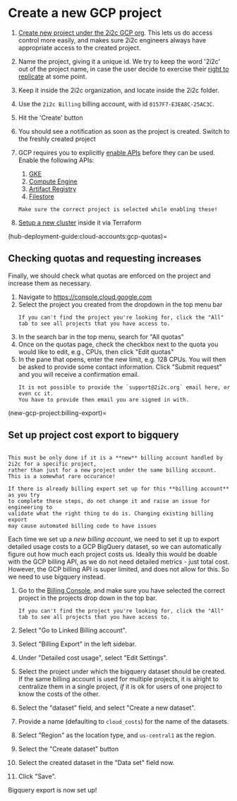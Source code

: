 # Create a new GCP project

1. [Create new project under the 2i2c GCP org](https://console.cloud.google.com/projectcreate?previousPage=%2Fhome%2Fdashboard%3Fproject%3Dtwo-eye-two-see%26organizationId%3D0&organizationId=184174754493).
   This lets us do access control more easily, and makes sure 2i2c engineers always
   have appropriate access to the created project.
2. Name the project, giving it a unique id. We try to keep the word '2i2c' out
   of the project name, in case the user decide to exercise their [right to
   replicate](https://2i2c.org/right-to-replicate/) at some point.
3. Keep it inside the 2i2c organization, and locate inside the 2i2c folder.
4. Use the `2i2c Billing` billing account, with id `0157F7-E3EA8C-25AC3C`.
5. Hit the 'Create' button
6. You should see a notification as soon as the project is created. Switch to the freshly
   created project
7. GCP requires you to explicitly [enable APIs](https://cloud.google.com/apis/docs/getting-started#enabling_apis)
   before they can be used. Enable the following APIs:
   1. [GKE](https://console.cloud.google.com/apis/library/container.googleapis.com)
   2. [Compute Engine](https://console.cloud.google.com/apis/api/compute.googleapis.com/overview)
   3. [Artifact Registry](https://console.cloud.google.com/apis/library/artifactregistry.googleapis.com)
   4. [Filestore](https://console.cloud.google.com/apis/api/file.googleapis.com/overview)

   ```{note}
   Make sure the correct project is selected while enabling these!
   ```
7. [Setup a new cluster](new-cluster:new-cluster) inside it via Terraform

(hub-deployment-guide:cloud-accounts:gcp-quotas)=
## Checking quotas and requesting increases

Finally, we should check what quotas are enforced on the project and increase them as necessary.

1. Navigate to <https://console.cloud.google.com>
2. Select the project you created from the dropdown in the top menu bar
   ```{tip}
   If you can't find the project you're looking for, click the "All" tab to see all projects that you have access to.
   ```
3. In the search bar in the top menu, search for "All quotas"
4. Once on the quotas page, check the checkbox next to the quota you would like to edit, e.g., CPUs, then click "Edit quotas"
5. In the pane that opens, enter the new limit, e.g. 128 CPUs.
   You will then be asked to provide some contact information.
   Click "Submit request" and you will receive a confirmation email.
   ```{warning}
   It is not possible to provide the `support@2i2c.org` email here, or even cc it.
   You have to provide then email you are signed in with.
   ```

(new-gcp-project:billing-export)=
## Set up project cost export to bigquery

```{warning}

This must be only done if it is a **new** billing account handled by 2i2c for a specific project,
rather than just for a new project under the same billing account. This is a somewhat rare occurance!

If there is already billing export set up for this **billing account** as you try
to complete these steps, do not change it and raise an issue for engineering to
validate what the right thing to do is. Changing existing billing export
may cause automated billing code to have issues
```

Each time we set up a *new billing account*, we need to set it up to export detailed
usage costs to a GCP BigQuery dataset, so we can automatically figure out how much each
project costs us. Ideally this would be doable with the GCP billing API, as we do not
need detailed metrics - just total cost. However, the GCP billing API is super limited,
and does not allow for this. So we need to use bigquery instead.

1. Go to the [Billing Console](https://console.cloud.google.com/billing/linkedaccount), and
   make sure you have selected the correct project in the projects drop down in the top bar.

   ```{tip}
   If you can't find the project you're looking for, click the "All" tab to see all projects that you have access to.
   ```

2. Select "Go to Linked Billing account".

3. Select "Billing Export" in the left sidebar.

4. Under "Detailed cost usage", select "Edit Settings".

5. Select the project under which the bigquery dataset should be created. If the same
   billing account is used for multiple projects, it is alright to centralize them in
   a single project, *if* it is ok for users of one project to know the costs of the other.

6. Select the "dataset" field, and select "Create a new dataset".

7. Provide a name (defaulting to `cloud_costs`) for the name of the datasets.

8. Select "Region" as the location type, and `us-central1` as the region.

9. Select the "Create dataset" button

10. Select the created dataset in the "Data set" field now.

11. Click "Save".

Bigquery export is now set up!
